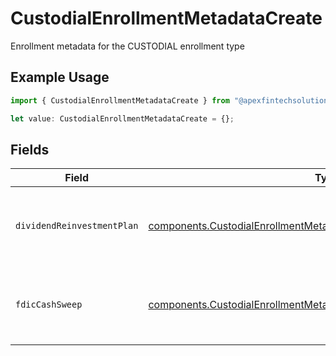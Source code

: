 # CustodialEnrollmentMetadataCreate

Enrollment metadata for the CUSTODIAL enrollment type

## Example Usage

```typescript
import { CustodialEnrollmentMetadataCreate } from "@apexfintechsolutions/ascend-sdk/models/components";

let value: CustodialEnrollmentMetadataCreate = {};
```

## Fields

| Field                                                                                                                                                        | Type                                                                                                                                                         | Required                                                                                                                                                     | Description                                                                                                                                                  | Example                                                                                                                                                      |
| ------------------------------------------------------------------------------------------------------------------------------------------------------------ | ------------------------------------------------------------------------------------------------------------------------------------------------------------ | ------------------------------------------------------------------------------------------------------------------------------------------------------------ | ------------------------------------------------------------------------------------------------------------------------------------------------------------ | ------------------------------------------------------------------------------------------------------------------------------------------------------------ |
| `dividendReinvestmentPlan`                                                                                                                                   | [components.CustodialEnrollmentMetadataCreateDividendReinvestmentPlan](../../models/components/custodialenrollmentmetadatacreatedividendreinvestmentplan.md) | :heavy_minus_sign:                                                                                                                                           | Option to auto-enroll in Dividend Reinvestment; defaults to true                                                                                             | DIVIDEND_REINVESTMENT_ENROLL                                                                                                                                 |
| `fdicCashSweep`                                                                                                                                              | [components.CustodialEnrollmentMetadataCreateFdicCashSweep](../../models/components/custodialenrollmentmetadatacreatefdiccashsweep.md)                       | :heavy_minus_sign:                                                                                                                                           | Option to auto-enroll in FDIC cash sweep; defaults to true                                                                                                   | FDIC_CASH_SWEEP_ENROLL                                                                                                                                       |